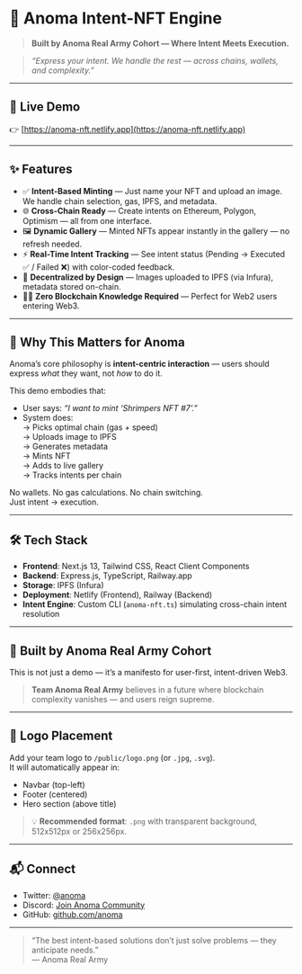 # 🎨 Anoma Intent-NFT Engine  
> **Built by Anoma Real Army Cohort — Where Intent Meets Execution.**
> 

> _“Express your intent. We handle the rest — across chains, wallets, and complexity.”_

---

## 🚀 Live Demo

👉 [https://anoma-nft.netlify.app](https://anoma-nft.netlify.app)

---

## ✨ Features

- ✅ **Intent-Based Minting** — Just name your NFT and upload an image. We handle chain selection, gas, IPFS, and metadata.
- 🌐 **Cross-Chain Ready** — Create intents on Ethereum, Polygon, Optimism — all from one interface.
- 🖼️ **Dynamic Gallery** — Minted NFTs appear instantly in the gallery — no refresh needed.
- ⚡ **Real-Time Intent Tracking** — See intent status (Pending → Executed ✅ / Failed ❌) with color-coded feedback.
- 🔐 **Decentralized by Design** — Images uploaded to IPFS (via Infura), metadata stored on-chain.
- 🧑‍💻 **Zero Blockchain Knowledge Required** — Perfect for Web2 users entering Web3.

---

## 🧠 Why This Matters for Anoma

Anoma’s core philosophy is **intent-centric interaction** — users should express *what* they want, not *how* to do it.

This demo embodies that:

- User says: _“I want to mint ‘Shrimpers NFT #7’.”_
- System does:  
  → Picks optimal chain (gas + speed)  
  → Uploads image to IPFS  
  → Generates metadata  
  → Mints NFT  
  → Adds to live gallery  
  → Tracks intents per chain

No wallets. No gas calculations. No chain switching.  
Just intent → execution.

---

## 🛠️ Tech Stack

- **Frontend**: Next.js 13, Tailwind CSS, React Client Components
- **Backend**: Express.js, TypeScript, Railway.app
- **Storage**: IPFS (Infura)
- **Deployment**: Netlify (Frontend), Railway (Backend)
- **Intent Engine**: Custom CLI (`anoma-nft.ts`) simulating cross-chain intent resolution

---

## 🤝 Built by Anoma Real Army Cohort

This is not just a demo — it’s a manifesto for user-first, intent-driven Web3.

> **Team Anoma Real Army** believes in a future where blockchain complexity vanishes — and users reign supreme.

---

## 📸 Logo Placement

Add your team logo to `/public/logo.png` (or `.jpg`, `.svg`).  
It will automatically appear in:

- Navbar (top-left)
- Footer (centered)
- Hero section (above title)

> 💡 **Recommended format**: `.png` with transparent background, 512x512px or 256x256px.

---

## 📬 Connect

- Twitter: [@anoma](https://twitter.com/anoma)
- Discord: [Join Anoma Community](https://discord.gg/anoma)
- GitHub: [github.com/anoma](https://github.com/anoma)

---

> “The best intent-based solutions don’t just solve problems — they anticipate needs.”  
> — Anoma Real Army
